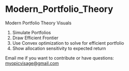 # Modern_Portfolio_Theory
Modern Portfolio Theory Visuals

1) Simulate Portfolios
2) Draw Efficient Frontier
3) Use Convex optimization to solve for efficient portfolio
4) Show allocation sensitivity to expected return

Email me if you want to contribute or have questions: myopicvisage@gmail.com
